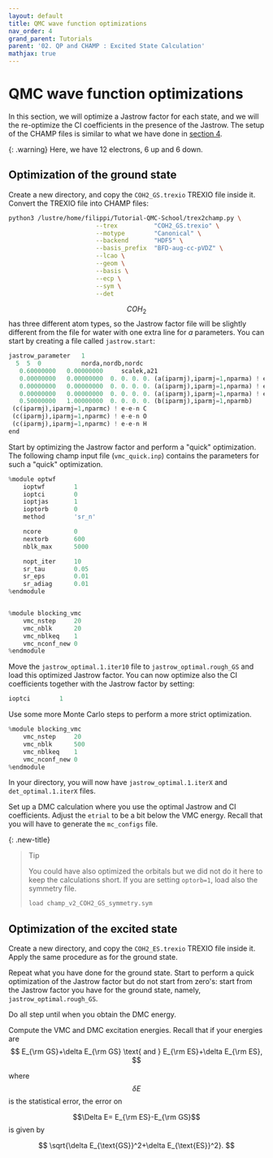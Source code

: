 ```yaml
---
layout: default
title: QMC wave function optimizations
nav_order: 4
grand_parent: Tutorials
parent: '02. QP and CHAMP : Excited State Calculation'
mathjax: true
---
```


# QMC wave function optimizations

In this section, we will optimize a Jastrow factor for each state, and
we will the re-optimize the CI coefficients in the presence of the
Jastrow. The setup of the CHAMP files is similar to what we have done in
[section 4]().

{: .warning}
Here, we have 12 electrons, 6 up and 6 down.


## Optimization of the ground state

Create a new directory, and copy the `COH2_GS.trexio` TREXIO file inside
it. Convert the TREXIO file into CHAMP files:

```bash
python3 /lustre/home/filippi/Tutorial-QMC-School/trex2champ.py \
                        --trex          "COH2_GS.trexio" \
                        --motype        "Canonical" \
                        --backend       "HDF5" \
                        --basis_prefix  "BFD-aug-cc-pVDZ" \
                        --lcao \
                        --geom \
                        --basis \
                        --ecp \
                        --sym \
                        --det
```

$$COH_2$$ has three different atom types, so the Jastrow factor file will
be slightly different from the file for water with one extra line for
$a$ parameters. You can start by creating a file called `jastrow.start`:

```python
jastrow_parameter   1
  5  5  0           norda,nordb,nordc
   0.60000000   0.00000000     scalek,a21
   0.00000000   0.00000000  0. 0. 0. 0. (a(iparmj),iparmj=1,nparma) ! e-n C
   0.00000000   0.00000000  0. 0. 0. 0. (a(iparmj),iparmj=1,nparma) ! e-n O
   0.00000000   0.00000000  0. 0. 0. 0. (a(iparmj),iparmj=1,nparma) ! e-n H
   0.50000000   1.00000000  0. 0. 0. 0. (b(iparmj),iparmj=1,nparmb)
 (c(iparmj),iparmj=1,nparmc) ! e-e-n C
 (c(iparmj),iparmj=1,nparmc) ! e-e-n O
 (c(iparmj),iparmj=1,nparmc) ! e-e-n H
end
```

Start by optimizing the Jastrow factor and perform a \"quick\"
optimization. The following champ input file (`vmc_quick.inp`) contains
the parameters for such a \"quick\" optimization.

```python
%module optwf
    ioptwf        1
    ioptci        0
    ioptjas       1
    ioptorb       0
    method        'sr_n'

    ncore         0
    nextorb       600
    nblk_max      5000

    nopt_iter     10
    sr_tau        0.05
    sr_eps        0.01
    sr_adiag      0.01
%endmodule


%module blocking_vmc
    vmc_nstep     20
    vmc_nblk      20
    vmc_nblkeq    1
    vmc_nconf_new 0
%endmodule
```

Move the `jastrow_optimal.1.iter10` file to `jastrow_optimal.rough_GS`
and load this optimized Jastrow factor. You can now optimize also the CI
coefficients together with the Jastrow factor by setting:

```python
ioptci        1
```

Use some more Monte Carlo steps to perform a more strict optimization.

```python
%module blocking_vmc
    vmc_nstep     20
    vmc_nblk      500
    vmc_nblkeq    1
    vmc_nconf_new 0
%endmodule
```

In your directory, you will now have `jastrow_optimal.1.iterX` and
`det_optimal.1.iterX` files.

Set up a DMC calculation where you use the optimal Jastrow and CI
coefficients. Adjust the `etrial` to be a bit below the VMC energy.
Recall that you will have to generate the `mc_configs` file.

{: .new-title}
> Tip
>
> You could have also optimized the orbitals but we did not do it
here to keep the calculations short. If you are setting `optorb=1`, load
also the symmetry file.
>
>```python
>load champ_v2_COH2_GS_symmetry.sym
>```


## Optimization of the excited state


Create a new directory, and copy the `COH2_ES.trexio` TREXIO file inside
it. Apply the same procedure as for the ground state.

Repeat what you have done for the ground state. Start to perform a quick
optimization of the Jastrow factor but do not start from zero\'s: start
from the Jastrow factor you have for the ground state, namely,
`jastrow_optimal.rough_GS`.

Do all step until when you obtain the DMC energy.

Compute the VMC and DMC excitation energies. Recall that if your
energies are
$$
  E_{\rm GS}+\delta E_{\rm GS}  \text{ and } E_{\rm ES}+\delta E_{\rm ES},
$$

where $$\delta E$$ is the statistical error, the error on

$$\Delta E= E_{\rm ES}-E_{\rm GS}$$
is given by

$$
  \sqrt{\delta E_{\text{GS}}^2+\delta E_{\text{ES}}^2}.
$$
